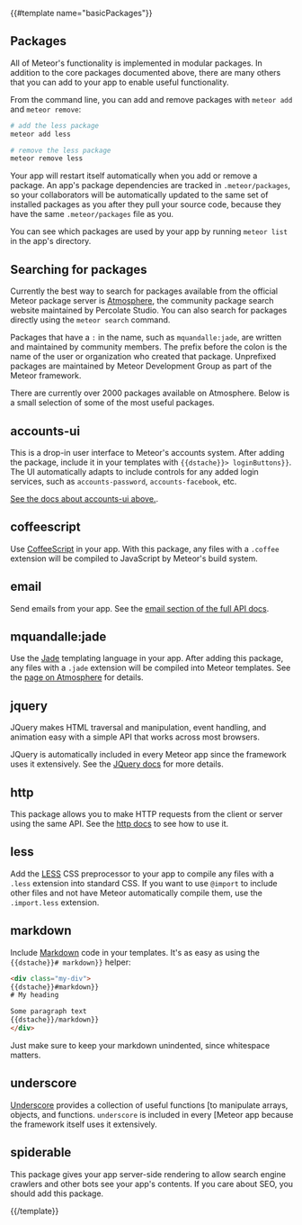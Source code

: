 {{#template name="basicPackages"}}

<h2 id="packages"><span>Packages</span></h2>

All of Meteor's functionality is implemented in modular packages. In addition
to the core packages documented above, there are many others that you can add to
your app to enable useful functionality.

From the command line, you can add and remove packages with `meteor add`
and `meteor remove`:

```bash
# add the less package
meteor add less

# remove the less package
meteor remove less
```

Your app will restart itself automatically when you add or remove a
package.  An app's package dependencies are tracked in `.meteor/packages`,
so your collaborators will be automatically updated to the same set of
installed packages as you after they pull your source code, because they
have the same `.meteor/packages` file as you.

You can see which packages are used by your app by running `meteor list`
in the app's directory.

## Searching for packages

Currently the best way to search for packages available from the official
Meteor package server is [Atmosphere](https://atmospherejs.com/), the
community package search website maintained by Percolate Studio. You can
also search for packages directly using the `meteor search` command.

Packages that have a `:` in the name, such as `mquandalle:jade`, are written and
maintained by community members. The prefix before the colon is the name of the
user or organization who created that package. Unprefixed packages are
maintained by Meteor Development Group as part of the Meteor framework.

There are currently over 2000 packages available on Atmosphere. Below is a small
selection of some of the most useful packages.

## accounts-ui

This is a drop-in user interface to Meteor's accounts system. After adding the
package, include it in your templates with `{{dstache}}> loginButtons}}`. The UI
automatically adapts to include controls for any added login services, such as
`accounts-password`, `accounts-facebook`, etc.

[See the docs about accounts-ui above.](#/basic/accounts).

## coffeescript

Use [CoffeeScript](http://coffeescript.org/) in your app. With this package, any
files with a `.coffee` extension will be compiled to JavaScript by Meteor's
build system.

## email

Send emails from your app. See the [email section of the full API
docs](#/full/email).

## mquandalle:jade

Use the [Jade](http://jade-lang.com/) templating language in your app. After
adding this package, any files with a `.jade` extension will be compiled into
Meteor templates. See the [page on
Atmosphere](https://atmospherejs.com/mquandalle/jade) for details.

## jquery

JQuery makes HTML traversal and manipulation, event handling, and animation
easy with a simple API that works across most browsers.

JQuery is automatically included in every Meteor app since the framework uses it
extensively. See the [JQuery docs](http://jquery.com/) for more details.

## http

This package allows you to make HTTP requests from the client or server using
the same API. See the [http docs](#/full/http) to see how to use it.

## less

Add the [LESS](http://lesscss.org/) CSS preprocessor to your app to
compile any files with a `.less` extension into standard CSS. If you want
to use `@import` to include other files and not have Meteor automatically
compile them, use the `.import.less` extension.

## markdown

Include [Markdown](http://daringfireball.net/projects/markdown/syntax)
code in your templates. It's as easy as using the `{{dstache}}#
markdown}}` helper:

```html
<div class="my-div">
{{dstache}}#markdown}}
# My heading

Some paragraph text
{{dstache}}/markdown}}
</div>
```

Just make sure to keep your markdown unindented, since whitespace matters.

## underscore

[Underscore](http://underscorejs.org/) provides a collection of useful functions
[to manipulate arrays, objects, and functions. `underscore` is included in every
[Meteor app because the framework itself uses it extensively.

## spiderable

This package gives your app server-side rendering to allow search engine
crawlers and other bots see your app's contents. If you care about SEO, you
should add this package.

{{/template}}
